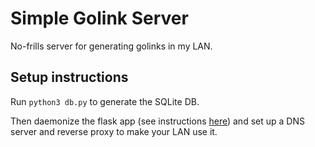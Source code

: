 # Simple Golink Server 

No-frills server for generating golinks in my LAN.

## Setup instructions

Run `python3 db.py` to generate the SQLite DB.

Then daemonize the flask app (see instructions [here](https://samliu.github.io/2022/04/26/golink-server.html)) and set up a DNS server and reverse proxy to make your LAN use it.
